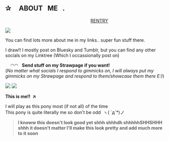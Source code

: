 ## ✰‎ ‎ ‎ ‎ ‎ ABOUT‎ ‎ ‎ ME‎‎ ‎ ‎ .

‎ ‎ ‎ ‎ ‎ ‎ ‎ ‎ ‎ ‎ ‎ ‎ ‎ ‎ ‎ ‎ ‎ ‎ ‎ ‎ ‎ ‎ ‎ ‎ ‎ ‎ ‎ ‎ ‎ ‎ ‎ ‎ ‎ ‎ ‎ ‎ ‎ ‎ ‎ ‎ ‎ ‎ ‎ ‎ ‎ ‎ ‎ ‎ ‎ ‎ ‎ ‎ ‎ ‎ ‎ ‎ ‎ ‎ ‎ ‎‎ ‎ ‎ ‎ ‎ ‎ ‎ ‎ ‎ ‎[RENTRY](https://rentry.co/arcrat)

![](https://komarev.com/ghpvc/?username=voorat&color=dc6d00)

You can find lots more about me in my links.. super fun stuff there.

I draw!! I mostly post on Bluesky and Tumblr, but you can find any other socials on my Linktree (Which I occassionally post on)

‎‎  ‎‎ ‎ ‎  ◠◠‎ ‎ ‎ ‎**Send stuff on my Strawpage if you want!**</br>
(*No matter what socials I respond to gimmicks on, I will always put my gimmicks on my Strawpage and respond to them/showcase them there E:)*)

![](https://file.garden/ZckveC0pxmmjaSgs/IMG_0477.gif) ![](https://file.garden/ZckveC0pxmmjaSgs/174372949897879635.png)

**This is me!‎! ‎ ↗**

I will play as this pony most (if not all) of the time</br>
This pony is quite literally me so don't be odd‎ ‎ ヽ( `д´*)ノ

> **I knoww this doesn't look good yet shhh shhhdh shhhhhSHHSHHH shhh it doesn't matter I'll make this look pretty and add much more to it soon**
